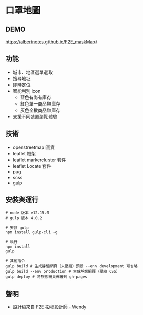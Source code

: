 # 口罩地圖

## DEMO

https://albertnotes.github.io/F2E_maskMap/

## 功能

- 城市、地區選單選取
- 搜尋地址
- 即時定位
- 智能判別 icon 
  - 藍色有尚有庫存 
  - 紅色單一商品無庫存
  - 灰色全數商品無庫存
- 支援不同裝置瀏覽體驗

## 技術

- openstreetmap 圖資
- leaflet 框架
- leaflet markercluster 套件
- leaflet Locate 套件
- pug
- scss
- gulp

## 安裝與運行

```
# node 版本 v12.15.0
# gulp 版本 4.0.2

# 安裝 gulp
npm install gulp-cli -g

# 執行
npm install
gulp

# 其他指令
gulp build # 生成靜態網頁（未壓縮）預設 --env development 可省略
gulp build --env production # 生成靜態網頁（壓縮 CSS）
gulp deploy # 將靜態網頁佈署到 gh-pages
```

## 聲明

- 設計稿來自 [F2E 投稿設計師 - Wendy](https://challenge.thef2e.com/user/2259)

